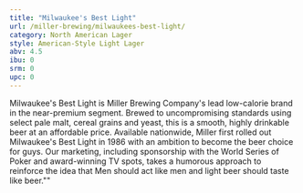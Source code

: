 ```yaml
---
title: "Milwaukee's Best Light"
url: /miller-brewing/milwaukees-best-light/
category: North American Lager
style: American-Style Light Lager
abv: 4.5
ibu: 0
srm: 0
upc: 0
---
```

Milwaukee's Best Light is Miller Brewing Company's lead low-calorie brand in the near-premium segment. Brewed to uncompromising standards using select pale malt, cereal grains and yeast, this is a smooth, highly drinkable beer at an affordable price. Available nationwide, Miller first rolled out Milwaukee's Best Light in 1986 with an ambition to become the beer choice for guys. Our marketing, including sponsorship with the World Series of Poker and award-winning TV spots, takes a humorous approach to reinforce the idea that Men should act like men and light beer should taste like beer.""

